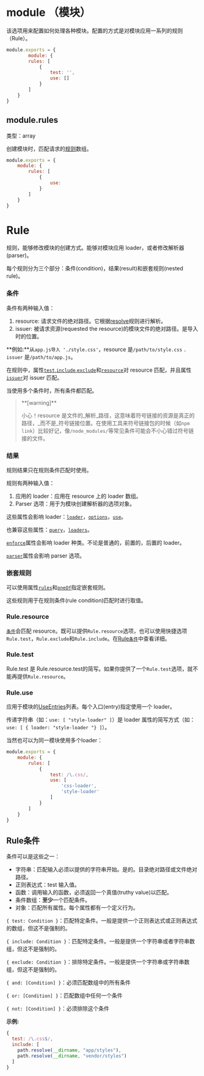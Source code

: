 # module （模块）

该选项用来配置如何处理各种模块。配置的方式是对模块应用一系列的规则（Rule）。

```js
module.exports = {
        module: {
        rules: [
            {
                test: '',   
                use: []
            }
        ]
    }
}
```

## module.rules

类型：array

创建模块时，匹配请求的[规则](https://doc.webpack-china.org/configuration/module/#rule)数组。

```js
module.exports = {
    module: {
        rules: [
            {
                use:
            }
        ]
    }
}
```



# Rule

规则，能够修改模块的创建方式。能够对模块应用 loader，或者修改解析器\(parser\)。

每个规则分为三个部分：条件\(condition\)，结果\(result\)和嵌套规则\(nested rule\)。

### 条件

条件有两种输入值：

1. resource: 请求文件的绝对路径。它根据[resolve](/configuration/resolve.md)规则进行解析。
2. issuer: 被请求资源\(requested the resource\)的模块文件的绝对路径。是导入时的位置。

**例如:**从`app.js导入 './style.css'`，resource 是`/path/to/style.css`  `. issuer` 是`/path/to/app.js`。

在规则中，属性[`test`](https://doc.webpack-china.org/configuration/module/#rule-test),[`include`](https://doc.webpack-china.org/configuration/module/#rule-include),[`exclude`](https://doc.webpack-china.org/configuration/module/#rule-exclude)和[`resource`](https://doc.webpack-china.org/configuration/module/#rule-resource)对 resource 匹配，并且属性[`issuer`](https://doc.webpack-china.org/configuration/module/#rule-issuer)对 issuer 匹配。

当使用多个条件时，所有条件都匹配。

> \*\*\[warning\]\*\*
>
> 小心！resource 是文件的_解析_路径，这意味着符号链接的资源是真正的路径，_而不是_符号链接位置。在使用工具来符号链接包的时候（如`npm link`）比较好记，像`/node_modules/`等常见条件可能会不小心错过符号链接的文件。

### 结果

规则结果只在规则条件匹配时使用。

规则有两种输入值：

1. 应用的 loader：应用在 resource 上的 loader 数组。
2. Parser 选项：用于为模块创建解析器的选项对象。

这些属性会影响 loader：[`loader`](https://doc.webpack-china.org/configuration/module/#rule-loader)，[`options`](https://doc.webpack-china.org/configuration/module/#rule-options-rule-query)，[`use`](https://doc.webpack-china.org/configuration/module/#rule-use)。

也兼容这些属性：[`query`](https://doc.webpack-china.org/configuration/module/#rule-options-rule-query)，[`loaders`](https://doc.webpack-china.org/configuration/module/#rule-loaders)。

[`enforce`](https://doc.webpack-china.org/configuration/module/#rule-enforce)属性会影响 loader 种类。不论是普通的，前置的，后置的 loader。

[`parser`](https://doc.webpack-china.org/configuration/module/#rule-parser)属性会影响 parser 选项。

### 嵌套规则

可以使用属性[`rules`](https://doc.webpack-china.org/configuration/module/#rule-rules)和[`oneOf`](https://doc.webpack-china.org/configuration/module/#rule-oneof)指定嵌套规则。

这些规则用于在规则条件\(rule condition\)匹配时进行取值。

### Rule.resource

[`条件`](#条件)会匹配 resource。既可以提供`Rule.resource`选项，也可以使用快捷选项`Rule.test`，`Rule.exclude`和`Rule.include`。在[Rule`条件`](#rule条件)中查看详细。

### Rule.test

Rule.test 是 Rule.resource.test的简写。如果你提供了一个`Rule.test`选项，就不能再提供`Rule.resource`。

### Rule.use

应用于模块的[UseEntries](https://doc.webpack-china.org/configuration/module/#useentry)列表。每个入口\(entry\)指定使用一个 loader。

传递字符串（如：`use: [ "style-loader" ]`）是 loader 属性的简写方式（如：`use: [ { loader: "style-loader "} ]`）。

当然也可以为同一模块使用多个loader：

```js
module.exports = {
    module: {
        rules: [
            {
                test: /\.css/,
                use: [
                    'css-loader',
                    'style-loader'
                ]
            }
        ]
    }
}
```

## 

## Rule条件

条件可以是这些之一：

* 字符串：匹配输入必须以提供的字符串开始。是的。目录绝对路径或文件绝对路径。
* 正则表达式：test 输入值。
* 函数：调用输入的函数，必须返回一个真值\(truthy value\)以匹配。
* 条件数组：**至少**一个匹配条件。
* 对象：匹配所有属性。每个属性都有一个定义行为。

`{ test: Condition }`：匹配特定条件。一般是提供一个正则表达式或正则表达式的数组，但这不是强制的。

`{ include: Condition }`：匹配特定条件。一般是提供一个字符串或者字符串数组，但这不是强制的。

`{ exclude: Condition }`：排除特定条件。一般是提供一个字符串或字符串数组，但这不是强制的。

`{ and: [Condition] }`：必须匹配数组中的所有条件

`{ or: [Condition] }`：匹配数组中任何一个条件

`{ not: [Condition] }`：必须排除这个条件

**示例:**

```js
{
  test: /\.css$/,
  include: [
    path.resolve(__dirname, "app/styles"),
    path.resolve(__dirname, "vendor/styles")
  ]
}
```



